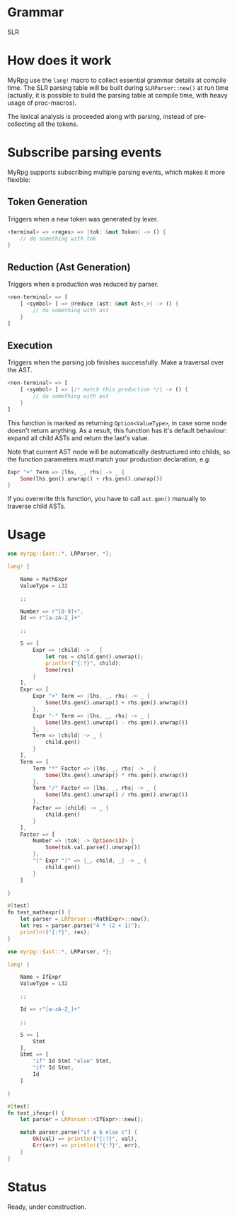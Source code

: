 # Grammar

SLR

# How does it work

MyRpg use the `lang!` macro to collect essential grammar details at compile time. The SLR parsing table will be built during `SLRParser::new()` at run time (actually, it is possible to build the parsing table at compile time, with heavy usage of proc-macros).

The lexical analysis is proceeded along with parsing, instead of pre-collecting all the tokens. 

# Subscribe parsing events

MyRpg supports subscribing multiple parsing events, which makes it more flexible:

## Token Generation

Triggers when a new token was generated by lexer.

```rust
<terminal> => <regex> => |tok: &mut Token| -> () {
	// do something with tok
}
```

## Reduction (Ast Generation)

Triggers when a production was reduced by parser.

```rust
<non-terminal> => [
	[ <symbol> ] => @reduce |ast: &mut Ast<_>| -> () {
		// do something with ast
	}
]
```

## Execution

Triggers when the parsing job finishes successfully. Make a traversal over the AST.

```rust
<non-terminal> => [
	[ <symbol> ] => |/* match this production */| -> () {
		// do something with ast
	}
]
```

This function is marked as returning `Option<ValueType>`, in case some node doesn't return anything. As a result, this function has it's default behaviour: expand all child ASTs and return the last's value.

Note that current AST node will be automatically destructured into childs, so the function parameters must match your production declaration, e.g:
```rust
Expr "+" Term => |lhs, _, rhs| -> _ {
	Some(lhs.gen().unwrap() + rhs.gen().unwrap())
}
```

If you overwrite this function, you have to call `ast.gen()` manually to traverse child ASTs.



# Usage

```rust
use myrpg::{ast::*, LRParser, *};

lang! {

	Name = MathExpr
	ValueType = i32

	;;

	Number => r"[0-9]+",
	Id => r"[a-zA-Z_]+"

	;;

	S => [
		Expr => |child| -> _ {
			let res = child.gen().unwrap();
			println!("{:?}", child);
			Some(res)
		}
	],
	Expr => [
		Expr "+" Term => |lhs, _, rhs| -> _ {
			Some(lhs.gen().unwrap() + rhs.gen().unwrap())
		},
		Expr "-" Term => |lhs, _, rhs| -> _ {
			Some(lhs.gen().unwrap() - rhs.gen().unwrap())
		},
		Term => |child| -> _ {
			child.gen()
		}
	],
	Term => [
		Term "*" Factor => |lhs, _, rhs| -> _ {
			Some(lhs.gen().unwrap() * rhs.gen().unwrap())
		},
		Term "/" Factor => |lhs, _, rhs| -> _ {
			Some(lhs.gen().unwrap() / rhs.gen().unwrap())
		},
		Factor => |child| -> _ {
			child.gen()
		}
	],
	Factor => [
		Number => |tok| -> Option<i32> {
			Some(tok.val.parse().unwrap())
		},
		"(" Expr ")" => |_, child, _| -> _ {
			child.gen()
		}
	]

}

#[test]
fn test_mathexpr() {
	let parser = LRParser::<MathExpr>::new();
	let res = parser.parse("4 * (2 + 1)");
	println!("{:?}", res);
}

```



```rust
use myrpg::{ast::*, LRParser, *};

lang! {

    Name = IfExpr
    ValueType = i32

    ;;

    Id => r"[a-zA-Z_]+"

    ;;

    S => [
        Stmt
    ],
    Stmt => [
        "if" Id Stmt "else" Stmt,
        "if" Id Stmt,
        Id
    ]

}

#[test]
fn test_ifexpr() {
    let parser = LRParser::<IfExpr>::new();

    match parser.parse("if a b else c") {
        Ok(val) => println!("{:?}", val),
        Err(err) => println!("{:?}", err),
    }
}
```

# Status

Ready, under construction.
